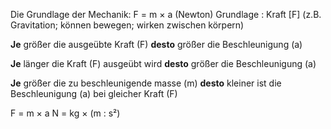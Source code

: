 Die Grundlage der Mechanik: F = m × a (Newton)
Grundlage : Kraft [F] (z.B. Gravitation; können bewegen; wirken zwischen körpern)

**Je** größer die ausgeübte Kraft (F) **desto** größer die Beschleunigung (a)

**Je** länger die Kraft (F) ausgeübt wird **desto** größer die Beschleunigung (a)

**Je** größer die zu beschleunigende masse (m) **desto** kleiner ist die Beschleunigung (a) bei gleicher Kraft (F) 

F = m × a
N = kg × (m : s²)